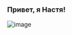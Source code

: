### Привет, я Настя!
![[image](https://img.shields.io/badge/Telegram-2CA5E0?style=for-the-badge&logo=telegram&logoColor=white)]({[BadgeURLHere](https://t.me/EINEILEIDGE)})
